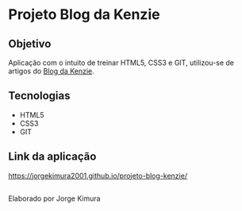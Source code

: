 # Projeto Blog da Kenzie

## Objetivo
Aplicação com o intuito de treinar HTML5, CSS3 e GIT, utilizou-se de artigos do <a href='https://kenzie.com.br/blog/'>Blog da Kenzie</a>.

## Tecnologias
<ul>
  <li>HTML5</li>
  <li>CSS3</li>
  <li>GIT</li>
</ul>

## Link da aplicação
<a href='https://jorgekimura2001.github.io/projeto-blog-kenzie/'>
https://jorgekimura2001.github.io/projeto-blog-kenzie/
</a>

##

Elaborado por Jorge Kimura
